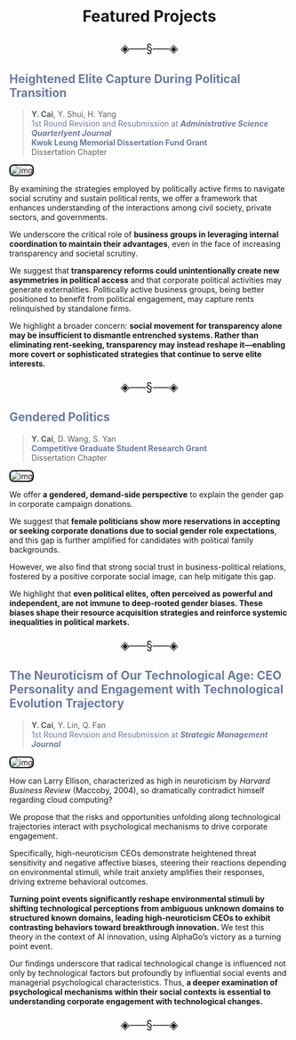 # <p align="center">Featured Projects</p>

<p align="center" style="font-size:1.5em;">◈──§──◈</p>

## <font color=#6A7BA2>Heightened Elite Capture During Political Transition</font><br />

> **Y. Cai**, Y. Shui, H. Yang<br /><font color=#6A7BA2>1st Round Revision and Resubmission at ***Administrative Science Quarterlyent Journal***</font><font color=#6A7BA2><br />**Kwok Leung Memorial Dissertation Fund Grant**</font><br />Dissertation Chapter

<img 
  src="https://caiyishu.github.io/picx-images-hosting/image.4qrl9sicgk.webp" 
  alt="img" 
  style="max-width:100%; height:auto; border: 2.4px solid #000; padding: 0px; border-radius: 8px;"
/>

By examining the strategies employed by politically active firms to navigate social scrutiny and sustain political rents, we offer a framework that enhances understanding of the interactions among civil society, private sectors, and governments.

We underscore the critical role of **business groups in leveraging internal coordination to maintain their advantages**, even in the face of increasing transparency and societal scrutiny.

We suggest that **transparency reforms could unintentionally create new asymmetries in political access** and that corporate political activities may generate externalities. Politically active business groups, being better positioned to benefit from political engagement, may capture rents relinquished by standalone firms.

We highlight a broader concern: **social movement for transparency alone may be insufficient to dismantle entrenched systems. Rather than eliminating rent-seeking, transparency may instead reshape it—enabling more covert or sophisticated strategies that continue to serve elite interests.**

<p align="center" style="font-size:1.5em;">◈──§──◈</p>

## <font color=#6A7BA2>Gendered Politics</font>

> **Y. Cai**, D. Wang, S. Yan<br /><font color=#6A7BA2>**Competitive Graduate Student Research Grant**</font><br />Dissertation Chapter

<img 
  src="https://caiyishu.github.io/picx-images-hosting/gender.1vyx496fi4.webp" 
  alt="img" 
  style="max-width:100%; height:auto; border: 2.4px solid #000; padding: 0px; border-radius: 8px;"
/>

We offer **a gendered, demand-side perspective** to explain the gender gap in corporate campaign donations.

We suggest that **female politicians show more reservations in accepting or seeking corporate donations due to social gender role expectations**, and this gap is further amplified for candidates with political family backgrounds.

However, we also find that strong social trust in business-political relations, fostered by a positive corporate social image, can help mitigate this gap.

We highlight that **even political elites, often perceived as powerful and independent, are not immune to deep-rooted gender biases. These biases shape their resource acquisition strategies and reinforce systemic inequalities in political markets.**

<p align="center" style="font-size:1.5em;">◈──§──◈</p>

## <font color=#6A7BA2>The Neuroticism of Our Technological Age: CEO Personality and Engagement with Technological Evolution Trajectory</font>

> **Y. Cai**, Y. Lin, Q. Fan<br /><font color=#6A7BA2>1st Round Revision and Resubmission at ***Strategic Management Journal***</font>

<img 
  src="https://caiyishu.github.io/picx-images-hosting/Snipaste_2025-06-25_11-50-44.3nrvyxyznk.webp" 
  alt="img" 
  style="max-width:100%; height:auto; border: 2.4px solid #000; padding: 0px; border-radius: 8px;"
/>

How can Larry Ellison, characterized as high in neuroticism by *Harvard Business Review* (Maccoby, 2004), so dramatically contradict himself regarding cloud computing?

We propose that the risks and opportunities unfolding along technological trajectories interact with psychological mechanisms to drive corporate engagement.

Specifically, high-neuroticism CEOs demonstrate heightened threat sensitivity and negative affective biases, steering their reactions depending on environmental stimuli, while trait anxiety amplifies their responses, driving extreme behavioral outcomes.

**Turning point events significantly reshape environmental stimuli by shifting technological perceptions from ambiguous unknown domains to structured known domains, leading high-neuroticism CEOs to exhibit contrasting behaviors toward breakthrough innovation.** We test this theory in the context of AI innovation, using AlphaGo’s victory as a turning point event.

Our findings underscore that radical technological change is influenced not only by technological factors but profoundly by influential social events and managerial psychological characteristics. Thus, **a deeper examination of psychological mechanisms within their social contexts is essential to understanding corporate engagement with technological changes.**

<p align="center" style="font-size:1.5em;">◈──§──◈</p>

<div style="display:none">
<img 
  src="https://caiyishu.github.io/picx-images-hosting/RESEARCH-LANDSCAPE-MAP.7i0nmphg67.webp" 
  alt="img" 
  style="max-width:100%; height:auto; border: 0px solid #000; padding: 0px; border-radius: 8px;"
/>
